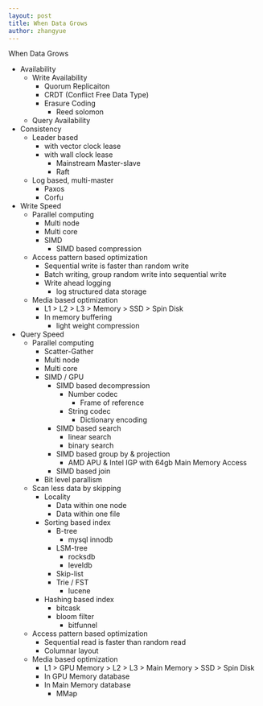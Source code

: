```yaml
---
layout: post
title: When Data Grows
author: zhangyue
---
```

When Data Grows

* Availability
    * Write Availability
        * Quorum Replicaiton
        * CRDT (Conflict Free Data Type)
        * Erasure Coding
            * Reed solomon
    * Query Availability
* Consistency
    * Leader based
        * with vector clock lease
        * with wall clock lease
            * Mainstream Master-slave
            * Raft
    * Log based, multi-master
        * Paxos
        * Corfu
* Write Speed
    * Parallel computing
        * Multi node
        * Multi core
        * SIMD
            * SIMD based compression
    * Access pattern based optimization
        * Sequential write is faster than random write
        * Batch writing, group random write into sequential write
        * Write ahead logging
            * log structured data storage
    * Media based optimization
        * L1 > L2 > L3 > Memory > SSD > Spin Disk
        * In memory buffering
            * light weight compression
* Query Speed
    * Parallel computing
        * Scatter-Gather
        * Multi node
        * Multi core
        * SIMD / GPU
            * SIMD based decompression
                * Number codec
                    * Frame of reference
                * String codec
                    * Dictionary encoding
            * SIMD based search
                * linear search
                * binary search
            * SIMD based group by & projection
                * AMD APU & Intel IGP with 64gb Main Memory Access
            * SIMD based join
        * Bit level parallism
    * Scan less data by skipping
        * Locality
            * Data within one node
            * Data within one file
        * Sorting based index
            * B-tree
                * mysql innodb
            * LSM-tree
                * rocksdb
                * leveldb
            * Skip-list
            * Trie / FST
                * lucene
        * Hashing based index
            * bitcask
            * bloom filter
                * bitfunnel
    * Access pattern based optimization
        * Sequential read is faster than random read
        * Columnar layout
    * Media based optimization
        * L1 > GPU Memory > L2 > L3 > Main Memory > SSD > Spin Disk
        * In GPU Memory database
        * In Main Memory database
            * MMap


